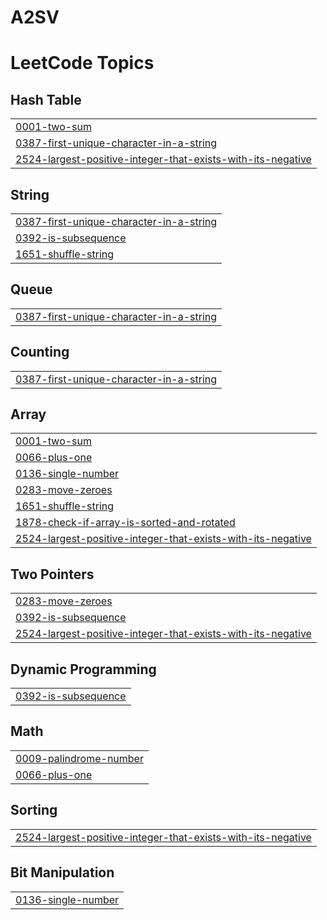 # A2SV
<!---LeetCode Topics Start-->
# LeetCode Topics
## Hash Table
|  |
| ------- |
| [0001-two-sum](https://github.com/YonathanTAbebe/A2SV-Competitive-programming/tree/master/0001-two-sum) |
| [0387-first-unique-character-in-a-string](https://github.com/YonathanTAbebe/A2SV-Competitive-programming/tree/master/0387-first-unique-character-in-a-string) |
| [2524-largest-positive-integer-that-exists-with-its-negative](https://github.com/YonathanTAbebe/A2SV-Competitive-programming/tree/master/2524-largest-positive-integer-that-exists-with-its-negative) |
## String
|  |
| ------- |
| [0387-first-unique-character-in-a-string](https://github.com/YonathanTAbebe/A2SV-Competitive-programming/tree/master/0387-first-unique-character-in-a-string) |
| [0392-is-subsequence](https://github.com/YonathanTAbebe/A2SV-Competitive-programming/tree/master/0392-is-subsequence) |
| [1651-shuffle-string](https://github.com/YonathanTAbebe/A2SV-Competitive-programming/tree/master/1651-shuffle-string) |
## Queue
|  |
| ------- |
| [0387-first-unique-character-in-a-string](https://github.com/YonathanTAbebe/A2SV-Competitive-programming/tree/master/0387-first-unique-character-in-a-string) |
## Counting
|  |
| ------- |
| [0387-first-unique-character-in-a-string](https://github.com/YonathanTAbebe/A2SV-Competitive-programming/tree/master/0387-first-unique-character-in-a-string) |
## Array
|  |
| ------- |
| [0001-two-sum](https://github.com/YonathanTAbebe/A2SV-Competitive-programming/tree/master/0001-two-sum) |
| [0066-plus-one](https://github.com/YonathanTAbebe/A2SV-Competitive-programming/tree/master/0066-plus-one) |
| [0136-single-number](https://github.com/YonathanTAbebe/A2SV-Competitive-programming/tree/master/0136-single-number) |
| [0283-move-zeroes](https://github.com/YonathanTAbebe/A2SV-Competitive-programming/tree/master/0283-move-zeroes) |
| [1651-shuffle-string](https://github.com/YonathanTAbebe/A2SV-Competitive-programming/tree/master/1651-shuffle-string) |
| [1878-check-if-array-is-sorted-and-rotated](https://github.com/YonathanTAbebe/A2SV-Competitive-programming/tree/master/1878-check-if-array-is-sorted-and-rotated) |
| [2524-largest-positive-integer-that-exists-with-its-negative](https://github.com/YonathanTAbebe/A2SV-Competitive-programming/tree/master/2524-largest-positive-integer-that-exists-with-its-negative) |
## Two Pointers
|  |
| ------- |
| [0283-move-zeroes](https://github.com/YonathanTAbebe/A2SV-Competitive-programming/tree/master/0283-move-zeroes) |
| [0392-is-subsequence](https://github.com/YonathanTAbebe/A2SV-Competitive-programming/tree/master/0392-is-subsequence) |
| [2524-largest-positive-integer-that-exists-with-its-negative](https://github.com/YonathanTAbebe/A2SV-Competitive-programming/tree/master/2524-largest-positive-integer-that-exists-with-its-negative) |
## Dynamic Programming
|  |
| ------- |
| [0392-is-subsequence](https://github.com/YonathanTAbebe/A2SV-Competitive-programming/tree/master/0392-is-subsequence) |
## Math
|  |
| ------- |
| [0009-palindrome-number](https://github.com/YonathanTAbebe/A2SV-Competitive-programming/tree/master/0009-palindrome-number) |
| [0066-plus-one](https://github.com/YonathanTAbebe/A2SV-Competitive-programming/tree/master/0066-plus-one) |
## Sorting
|  |
| ------- |
| [2524-largest-positive-integer-that-exists-with-its-negative](https://github.com/YonathanTAbebe/A2SV-Competitive-programming/tree/master/2524-largest-positive-integer-that-exists-with-its-negative) |
## Bit Manipulation
|  |
| ------- |
| [0136-single-number](https://github.com/YonathanTAbebe/A2SV-Competitive-programming/tree/master/0136-single-number) |
<!---LeetCode Topics End-->